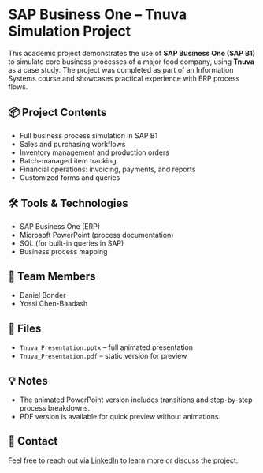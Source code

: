 # SAP Business One – Tnuva Simulation Project

This academic project demonstrates the use of **SAP Business One (SAP B1)** to simulate core business processes of a major food company, using **Tnuva** as a case study. The project was completed as part of an Information Systems course and showcases practical experience with ERP process flows.

## 📦 Project Contents

- Full business process simulation in SAP B1
- Sales and purchasing workflows
- Inventory management and production orders
- Batch-managed item tracking
- Financial operations: invoicing, payments, and reports
- Customized forms and queries

## 🛠️ Tools & Technologies

- SAP Business One (ERP)
- Microsoft PowerPoint (process documentation)
- SQL (for built-in queries in SAP)
- Business process mapping

## 👥 Team Members

- Daniel Bonder  
- Yossi Chen-Baadash  

## 📁 Files

- `Tnuva_Presentation.pptx` – full animated presentation
- `Tnuva_Presentation.pdf` – static version for preview

## 💡 Notes

- The animated PowerPoint version includes transitions and step-by-step process breakdowns.
- PDF version is available for quick preview without animations.

## 🔗 Contact

Feel free to reach out via [LinkedIn]([https://www.linkedin.com](https://www.linkedin.com/in/daniel-bonder1/)) to learn more or discuss the project.
